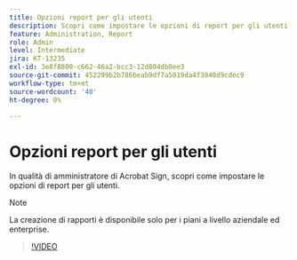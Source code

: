 ```yaml
---
title: Opzioni report per gli utenti
description: Scopri come impostare le opzioni di report per gli utenti
feature: Administration, Report
role: Admin
level: Intermediate
jira: KT-13235
exl-id: 3e8f8800-c662-46a2-bcc3-12d804db0ee3
source-git-commit: 452299b2b786beab9df7a5019da4f3840d9cdec9
workflow-type: tm+mt
source-wordcount: '40'
ht-degree: 0%

---
```


# Opzioni report per gli utenti

In qualità di amministratore di Acrobat Sign, scopri come impostare le opzioni di report per gli utenti.

>[!NOTE]
>
>La creazione di rapporti è disponibile solo per i piani a livello aziendale ed enterprise.

>[!VIDEO](https://video.tv.adobe.com/v/3419303?quality=12&learn=on&hidetitle=true)
